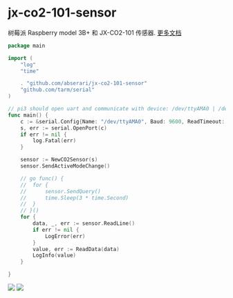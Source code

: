 # jx-co2-101-sensor

树莓派 Raspberry model 3B+ 和 JX-CO2-101 传感器. [更多文档](https://www.yuque.com/abser/solutions/telmsy)

```go
package main

import (
	"log"
	"time"

	. "github.com/abserari/jx-co2-101-sensor"
	"github.com/tarm/serial"
)

// pi3 should open uart and communicate with device: /dev/ttyAMA0 | /dev/serial0
func main() {
	c := &serial.Config{Name: "/dev/ttyAMA0", Baud: 9600, ReadTimeout: time.Second * 5}
	s, err := serial.OpenPort(c)
	if err != nil {
		log.Fatal(err)
	}

	sensor := NewCO2Sensor(s)
	sensor.SendActiveModeChange()

	// go func() {
	// 	for {
	// 		sensor.SendQuery()
	// 		time.Sleep(3 * time.Second)
	// 	}
	// }()
	for {
		data, _, err := sensor.ReadLine()
		if err != nil {
			LogError(err)
		}
		value, err := ReadData(data)
		LogInfo(value)
	}

}
```

![](https://cdn.nlark.com/yuque/0/2021/png/176280/1612499197873-7c58f77f-f8b9-40a5-8061-1aeb4f9ba4e8.png)
![](https://cdn.nlark.com/yuque/0/2021/png/176280/1612496135723-4376f1f6-188e-45a3-b9de-beea7f2761e3.png)
